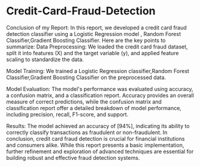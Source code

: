 # Credit-Card-Fraud-Detection
Conclusion of my Report:
In this report, we developed a credit card fraud detection classifier using a Logistic Regression model , Random Forest Classifier,Gradient Boosting Classifier. Here are the key points to summarize:
Data Preprocessing: We loaded the credit card fraud dataset, split it into features (X) and the target variable (y), and applied feature scaling to standardize the data.

Model Training: We trained a Logistic Regression classifier,Random Forest Classifier,Gradient Boosting Classifier on the preprocessed data.

Model Evaluation: The model's performance was evaluated using accuracy, a confusion matrix, and a classification report. Accuracy provides an overall measure of correct predictions, while the confusion matrix and classification report offer a detailed breakdown of model performance, including precision, recall, F1-score, and support.

Results: The model achieved an accuracy of [94%], indicating its ability to correctly classify transactions as fraudulent or non-fraudulent.
In conclusion, credit card fraud detection is crucial for financial institutions and consumers alike. While this report presents a basic implementation, further refinement and exploration of advanced techniques are essential for building robust and effective fraud detection systems.
